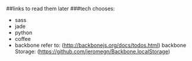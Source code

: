 ##links to read them later
###tech chooses:
 - sass
 - jade
 - python
 - coffee
 - backbone
    refer to: (http://backbonejs.org/docs/todos.html)
    backbone Storage: (https://github.com/jeromegn/Backbone.localStorage)

